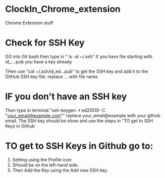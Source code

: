 # ClockIn_Chrome_extension
Chrome Extension stuff


# Check for SSH Key
GO into Git bash then type in " ls -al ~/.ssh"
if you have file starting with id_....pub you have a key already 

THen use "cat ~/.ssh/id_ed...pub" to get the SSH key and add it to the GitHub SSH key file.
replace ... with file name

# IF you don't have an SSH key
Then type in terminal "ssh-keygen -t ed25519 -C "your_email@example.com"" replace your_email@example with your github email.
The SSH key should be show and use the steps in "TO get to SSH Keys in Github

# TO get to SSH Keys in Github go to:
1. Setting using the Profile icon
2. SHould be on the left-hand side.
3. Then Add the Key using the Add new SSH key.


